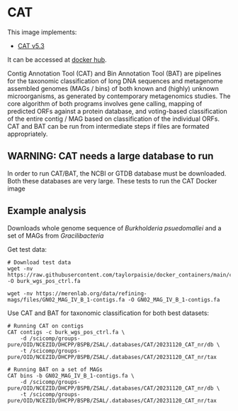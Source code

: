 # CAT

This image implements:
* [CAT v5.3](https://github.com/dutilh/CAT)

It can be accessed at [docker hub](https://hub.docker.com/u/tpaisie).

Contig Annotation Tool (CAT) and Bin Annotation Tool (BAT) are pipelines for the taxonomic classification of long DNA sequences and metagenome assembled genomes (MAGs / bins) of both known and (highly) unknown microorganisms, as generated by contemporary metagenomics studies. The core algorithm of both programs involves gene calling, mapping of predicted ORFs against a protein database, and voting-based classification of the entire contig / MAG based on classification of the individual ORFs. CAT and BAT can be run from intermediate steps if files are formated appropriately.

## WARNING: CAT needs a large database to run 

In order to run CAT/BAT, the NCBI or GTDB database must be downloaded.  Both these databases are very large.  These tests to run the CAT Docker image 

## Example analysis

Downloads whole genome sequence of *Burkholderia psuedomallei* and a set of MAGs from *Gracilibacteria*

Get test data:
```
# Download test data
wget -nv https://raw.githubusercontent.com/taylorpaisie/docker_containers/main/checkm2/1.0.2/burk_wgs.fa -O burk_wgs_pos_ctrl.fa

wget -nv https://merenlab.org/data/refining-mags/files/GN02_MAG_IV_B_1-contigs.fa -O GN02_MAG_IV_B_1-contigs.fa
```

Use CAT and BAT for taxonomic classification for both best datasets:
```
# Running CAT on contigs
CAT contigs -c burk_wgs_pos_ctrl.fa \
    -d /scicomp/groups-pure/OID/NCEZID/DHCPP/BSPB/ZSAL/.databases/CAT/20231120_CAT_nr/db \
    -t /scicomp/groups-pure/OID/NCEZID/DHCPP/BSPB/ZSAL/.databases/CAT/20231120_CAT_nr/tax

# Running BAT on a set of MAGs
CAT bins -b GN02_MAG_IV_B_1-contigs.fa \
    -d /scicomp/groups-pure/OID/NCEZID/DHCPP/BSPB/ZSAL/.databases/CAT/20231120_CAT_nr/db \
    -t /scicomp/groups-pure/OID/NCEZID/DHCPP/BSPB/ZSAL/.databases/CAT/20231120_CAT_nr/tax
```
